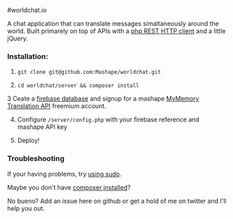 #worldchat.io

A chat application that can translate messages simaltaneously around the world. Built primarely on top of APIs with a <a href="http://unicorn.io">php REST HTTP client</a> and a little jQuery.

### Installation:

1) `git clone git@github.com:Mashape/worldchat.git`

2) `cd worldchat/server && composer install`

3 Ceate a <a href="http://firebase.com">firebase database</a> and signup for a mashape <a href="https://www.mashape.com/translated/mymemory-translation-memory">MyMemory Translation API</a> freemium account.

4) Configure `/server/config.php` with your firebase reference and mashape API key

5) Deploy!

### Troubleshooting

If your having problems, try <a href="http://xkcd.com/149/">using sudo</a>. 

Maybe you don't have <a href="http://getcomposer.org/doc/00-intro.md#system-requirements">composer installed</a>?

No bueno? Add an issue here on github or get a hold of me on twitter and I'll help you out.